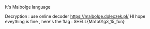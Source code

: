 It's Malbolge language 

Decryption : use online decoder https://malbolge.doleczek.pl/
HI hope eveything is fine , here's the flag : SHELL{Ma1b01g3_15_fun}
